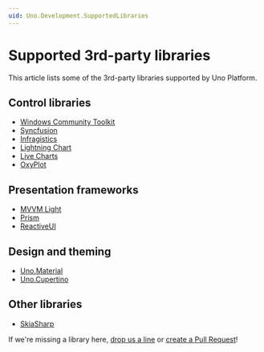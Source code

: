 ```yaml
---
uid: Uno.Development.SupportedLibraries
---
```


# Supported 3rd-party libraries

This article lists some of the 3rd-party libraries supported by Uno Platform.

## Control libraries

 * [Windows Community Toolkit](uno-community-toolkit.md)
 * [Syncfusion](https://github.com/syncfusion/Uno.SfChart)
 * [Infragistics](https://www.infragistics.com/products/uno-platform)
 * [Lightning Chart](https://platform.uno/blog/lightningchart-introduces-uno-platform-support/)
 * [Live Charts](https://platform.uno/blog/livecharts-announces-support-for-uno-platform/)
 * [OxyPlot](https://github.com/HavenDV/H.OxyPlot)

## Presentation frameworks

 * [MVVM Light](https://github.com/unoplatform/uno.mvvmlight)
 * [Prism](https://prismlibrary.com/)
 * [ReactiveUI](https://www.reactiveui.net/)

## Design and theming

 * [Uno.Material](external/uno.themes/doc/material-getting-started.md)
 * [Uno.Cupertino](external/uno.themes/doc/cupertino-getting-started.md)

## Other libraries

 * [SkiaSharp](https://www.nuget.org/packages/SkiaSharp.Views.Uno)

If we're missing a library here, [drop us a line](https://github.com/unoplatform/uno/issues/new/choose) or [create a Pull Request](https://github.com/unoplatform/uno/blob/master/doc/articles/supported-libraries.md)!
